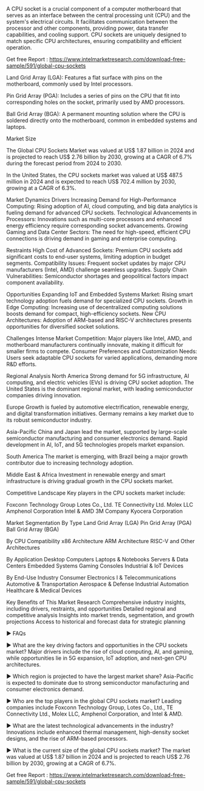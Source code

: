 A CPU socket is a crucial component of a computer motherboard that serves as an interface between the central processing unit (CPU) and the system's electrical circuits. It facilitates communication between the processor and other components, providing power, data transfer capabilities, and cooling support. CPU sockets are uniquely designed to match specific CPU architectures, ensuring compatibility and efficient operation.

Get free Report :  https://www.intelmarketresearch.com/download-free-sample/591/global-cpu-sockets 

Land Grid Array (LGA): Features a flat surface with pins on the motherboard, commonly used by Intel processors.

Pin Grid Array (PGA): Includes a series of pins on the CPU that fit into corresponding holes on the socket, primarily used by AMD processors.

Ball Grid Array (BGA): A permanent mounting solution where the CPU is soldered directly onto the motherboard, common in embedded systems and laptops.

Market Size

The Global CPU Sockets Market was valued at US$ 1.87 billion in 2024 and is projected to reach US$ 2.76 billion by 2030, growing at a CAGR of 6.7% during the forecast period from 2024 to 2030.

In the United States, the CPU sockets market was valued at US$ 487.5 million in 2024 and is expected to reach US$ 702.4 million by 2030, growing at a CAGR of 6.3%.

Market Dynamics
Drivers
Increasing Demand for High-Performance Computing: Rising adoption of AI, cloud computing, and big data analytics is fueling demand for advanced CPU sockets.
Technological Advancements in Processors: Innovations such as multi-core processors and enhanced energy efficiency require corresponding socket advancements.
Growing Gaming and Data Center Sectors: The need for high-speed, efficient CPU connections is driving demand in gaming and enterprise computing.

Restraints
High Cost of Advanced Sockets: Premium CPU sockets add significant costs to end-user systems, limiting adoption in budget segments.
Compatibility Issues: Frequent socket updates by major CPU manufacturers (Intel, AMD) challenge seamless upgrades.
Supply Chain Vulnerabilities: Semiconductor shortages and geopolitical factors impact component availability.

Opportunities
Expanding IoT and Embedded Systems Market: Rising smart technology adoption fuels demand for specialized CPU sockets.
Growth in Edge Computing: Increasing use of decentralized computing solutions boosts demand for compact, high-efficiency sockets.
New CPU Architectures: Adoption of ARM-based and RISC-V architectures presents opportunities for diversified socket solutions.

Challenges
Intense Market Competition: Major players like Intel, AMD, and motherboard manufacturers continually innovate, making it difficult for smaller firms to compete.
Consumer Preferences and Customization Needs: Users seek adaptable CPU sockets for varied applications, demanding more R&D efforts.

Regional Analysis
North America
Strong demand for 5G infrastructure, AI computing, and electric vehicles (EVs) is driving CPU socket adoption.
The United States is the dominant regional market, with leading semiconductor companies driving innovation.

Europe
Growth is fueled by automotive electrification, renewable energy, and digital transformation initiatives.
Germany remains a key market due to its robust semiconductor industry.

Asia-Pacific
China and Japan lead the market, supported by large-scale semiconductor manufacturing and consumer electronics demand.
Rapid development in AI, IoT, and 5G technologies propels market expansion.

South America
The market is emerging, with Brazil being a major growth contributor due to increasing technology adoption.

Middle East & Africa
Investment in renewable energy and smart infrastructure is driving gradual growth in the CPU sockets market.

Competitive Landscape
Key players in the CPU sockets market include:

Foxconn Technology Group
Lotes Co., Ltd.
TE Connectivity Ltd.
Molex LLC
Amphenol Corporation
Intel & AMD
3M Company
Kyocera Corporation

Market Segmentation
By Type
Land Grid Array (LGA)
Pin Grid Array (PGA)
Ball Grid Array (BGA)

By CPU Compatibility
x86 Architecture
ARM Architecture
RISC-V and Other Architectures

By Application
Desktop Computers
Laptops & Notebooks
Servers & Data Centers
Embedded Systems
Gaming Consoles
Industrial & IoT Devices

By End-Use Industry
Consumer Electronics
I & Telecommunications
Automotive & Transportation
Aerospace & Defense
Industrial Automation
Healthcare & Medical Devices

Key Benefits of This Market Research
Comprehensive industry insights, including drivers, restraints, and opportunities
Detailed regional and competitive analysis
Insights into market trends, segmentation, and growth projections
Access to historical and forecast data for strategic planning

▶ FAQs 

▶ What are the key driving factors and opportunities in the CPU sockets market?
Major drivers include the rise of cloud computing, AI, and gaming, while opportunities lie in 5G expansion, IoT adoption, and next-gen CPU architectures.

▶ Which region is projected to have the largest market share?
Asia-Pacific is expected to dominate due to strong semiconductor manufacturing and consumer electronics demand.

▶ Who are the top players in the global CPU sockets market? 
Leading companies include Foxconn Technology Group, Lotes Co., Ltd., TE Connectivity Ltd., Molex LLC, Amphenol Corporation, and Intel & AMD.

▶ What are the latest technological advancements in the industry?
Innovations include enhanced thermal management, high-density socket designs, and the rise of ARM-based processors.

▶ What is the current size of the global CPU sockets market?
The market was valued at US$ 1.87 billion in 2024 and is projected to reach US$ 2.76 billion by 2030, growing at a CAGR of 6.7%.

Get free Report :  https://www.intelmarketresearch.com/download-free-sample/591/global-cpu-sockets 

